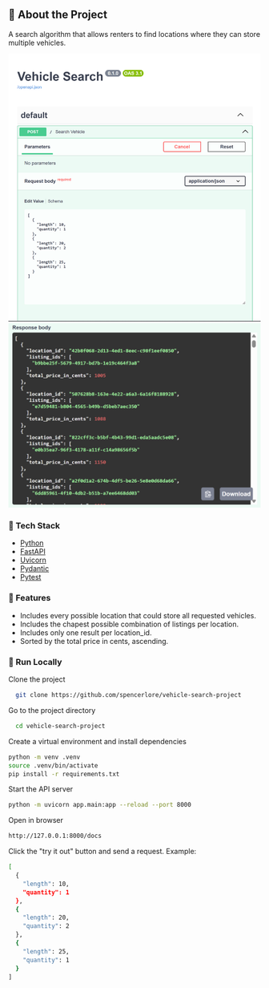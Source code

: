 <!-- About the project -->
## :star2: About the Project

<a>A search algorithm that allows renters to find locations where they can store multiple vehicles.</a>
<div align="center"> 
  <img src="assets/Screenshot1.png" alt="screenshot1" />
  <img src="assets/Screenshot2.png" alt="screenshot2" />
</div>


<!-- TechStack -->
### :space_invader: Tech Stack

  <ul>
    <li><a href="https://www.python.org/">Python</a></li>
    <li><a href="https://fastapi.tiangolo.com/">FastAPI</a></li>
    <li><a href="https://uvicorn.dev/">Uvicorn</a></li>
    <li><a href="https://docs.pydantic.dev/latest/">Pydantic</a></li>
    <li><a href="https://docs.pytest.org/en/stable/">Pytest</a></li>
  </ul>

<!-- Features -->
### :dart: Features

- Includes every possible location that could store all requested vehicles.
- Includes the chapest possible combination of listings per location.
- Includes only one result per location_id.
- Sorted by the total price in cents, ascending.

<!-- Run Locally -->
### :running: Run Locally

Clone the project

```bash
  git clone https://github.com/spencerlore/vehicle-search-project
```

Go to the project directory

```bash
  cd vehicle-search-project
```

Create a virtual environment and install dependencies

```bash
python -m venv .venv
source .venv/bin/activate
pip install -r requirements.txt
```

Start the API server

```bash
python -m uvicorn app.main:app --reload --port 8000
```

Open in browser
```bash
http://127.0.0.1:8000/docs
```

Click the "try it out" button and send a request. Example:
```bash
[
  {
    "length": 10,
    "quantity": 1
  },
  {
    "length": 20,
    "quantity": 2
  },
  {
    "length": 25,
    "quantity": 1
  }
]
```
